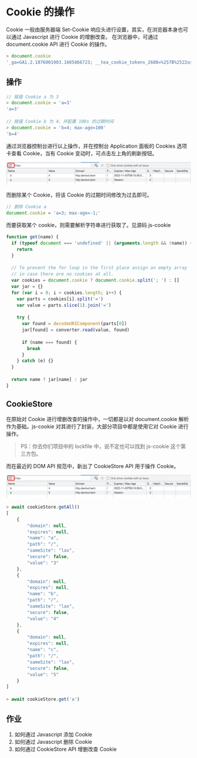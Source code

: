 # Cookie 的操作

Cookie 一般由服务器端 Set-Cookie 响应头进行设置，其实，在浏览器本身也可以通过 Javascript 进行 Cookie 的增删改查。
在浏览器中，可通过 document.cookie API 进行 Cookie 的操作。

```js
> document.cookie
'_ga=GA1.2.1876001903.1605866723; __tea_cookie_tokens_2608=%257B%2522user_unique_id%2522%253A%25226897145057464911373%2522%252C%2522web_id%2522%253A%25226897145057464911373%2522%252C%2522timestamp%2522%253A1641894930459%257D; MONITOR_DEVICE_ID=dd404a56-9058-42cf-9ffc-97d60d0a6a1f; MONITOR_WEB_ID=48c1030d-d089-4f90-8773-42fda9aa206d; _tea_utm_cache_2608={%22utm_source%22:%22web5%22%2C%22utm_medium%22:%22feed%22%2C%22utm_campaign%22:%22database202211%22}; tt_scid=94tFH.DyNrkXmY-izqbHmWybz7rcZiN-QpJ45KuO0EGNFYv.X9J7UvwOrhUhDtD18dd6'
```

## 操作

```js
// 赋值 Cookie a 为 3
> document.cookie = 'a=3'
'a=3'

// 赋值 Cookie b 为 4，并配置 100s 的过期时间
> document.cookie = 'b=4; max-age=100'
'b=4'
```

通过浏览器控制台进行以上操作，并在控制台 Application 面板的 Cookies 选项卡查看 Cookie，当有 Cookie 变动时，可点击左上角的刷新按钮。

![27-1](./img/27-1.jpg)

而删除某个 Cookie，将该 Cookie 的过期时间修改为过去即可。

```js
// 删除 Cookie a
document.cookie = 'a=3; max-age=-1;'
```

而要获取某个 cookie，则需要解析字符串进行获取了。见源码 js-cookie

```js
function get(name) {
  if (typeof document === 'undefined' || (arguments.length && !name)) {
    return
  }

  // To prevent the for loop in the first place assign an empty array
  // in case there are no cookies at all.
  var cookies = document.cookie ? document.cookie.split('; ') : []
  var jar = {}
  for (var i = 0; i < cookies.length; i++) {
    var parts = cookies[i].split('=')
    var value = parts.slice(1).join('=')

    try {
      var found = decodeURIComponent(parts[0])
      jar[found] = converter.read(value, found)

      if (name === found) {
        break
      }
    } catch (e) {}
  }

  return name ? jar[name] : jar
}
```

## CookieStore

在原始对 Cookie 进行增删改查的操作中，一切都是以对 document.cookie 解析作为基础。js-cookie 对其进行了封装，大部分项目中都是使用它对 Cookie 进行操作。

> PS：你去你们项目中的 lockfile 中，说不定也可以找到 js-cookie 这个第三方包。

而在最近的 DOM API 规范中，新出了 CookieStore API 用于操作 Cookie。

![27-1](./img/27-1.jpg)

```js
> await cookieStore.getAll()
[
    {
        "domain": null,
        "expires": null,
        "name": "a",
        "path": "/",
        "sameSite": "lax",
        "secure": false,
        "value": "3"
    },
    {
        "domain": null,
        "expires": null,
        "name": "b",
        "path": "/",
        "sameSite": "lax",
        "secure": false,
        "value": "4"
    },
    {
        "domain": null,
        "expires": null,
        "name": "c",
        "path": "/",
        "sameSite": "lax",
        "secure": false,
        "value": "5"
    }
]

> await cookieStore.get('a')
```

## 作业

1. 如何通过 Javascript 添加 Cookie
2. 如何通过 Javascript 删除 Cookie
3. 如何通过 CookieStore API 增删改查 Cookie
